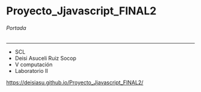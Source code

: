 # Proyecto_Jjavascript_FINAL2
###### Portada

------------
- SCL
- Deisi Asuceli Ruiz Socop
- V computación
- Laboratorio II


https://deisiasu.github.io/Proyecto_Jjavascript_FINAL2/
